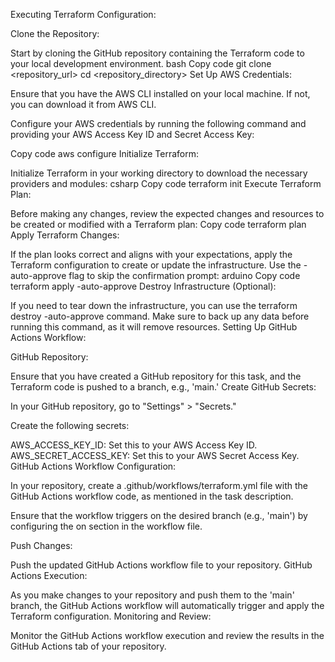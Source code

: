 Executing Terraform Configuration:

Clone the Repository:

Start by cloning the GitHub repository containing the Terraform code to your local development environment.
bash
Copy code
git clone <repository_url>
cd <repository_directory>
Set Up AWS Credentials:

Ensure that you have the AWS CLI installed on your local machine. If not, you can download it from AWS CLI.

Configure your AWS credentials by running the following command and providing your AWS Access Key ID and Secret Access Key:

Copy code
aws configure
Initialize Terraform:

Initialize Terraform in your working directory to download the necessary providers and modules:
csharp
Copy code
terraform init
Execute Terraform Plan:

Before making any changes, review the expected changes and resources to be created or modified with a Terraform plan:
Copy code
terraform plan
Apply Terraform Changes:

If the plan looks correct and aligns with your expectations, apply the Terraform configuration to create or update the infrastructure. Use the -auto-approve flag to skip the confirmation prompt:
arduino
Copy code
terraform apply -auto-approve
Destroy Infrastructure (Optional):

If you need to tear down the infrastructure, you can use the terraform destroy -auto-approve command. Make sure to back up any data before running this command, as it will remove resources.
Setting Up GitHub Actions Workflow:

GitHub Repository:

Ensure that you have created a GitHub repository for this task, and the Terraform code is pushed to a branch, e.g., 'main.'
Create GitHub Secrets:

In your GitHub repository, go to "Settings" > "Secrets."

Create the following secrets:

AWS_ACCESS_KEY_ID: Set this to your AWS Access Key ID.
AWS_SECRET_ACCESS_KEY: Set this to your AWS Secret Access Key.
GitHub Actions Workflow Configuration:

In your repository, create a .github/workflows/terraform.yml file with the GitHub Actions workflow code, as mentioned in the task description.

Ensure that the workflow triggers on the desired branch (e.g., 'main') by configuring the on section in the workflow file.

Push Changes:

Push the updated GitHub Actions workflow file to your repository.
GitHub Actions Execution:

As you make changes to your repository and push them to the 'main' branch, the GitHub Actions workflow will automatically trigger and apply the Terraform configuration.
Monitoring and Review:

Monitor the GitHub Actions workflow execution and review the results in the GitHub Actions tab of your repository.